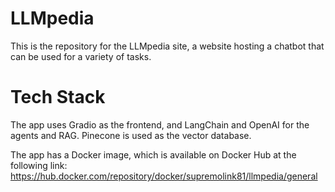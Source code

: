 # LLMpedia

This is the repository for the LLMpedia site, a website hosting a chatbot that can be used for a variety of tasks.

# Tech Stack

The app uses Gradio as the frontend, and LangChain and OpenAI for the agents and RAG. Pinecone is used as the vector database.

The app has a Docker image, which is available on Docker Hub at the following link: https://hub.docker.com/repository/docker/supremolink81/llmpedia/general